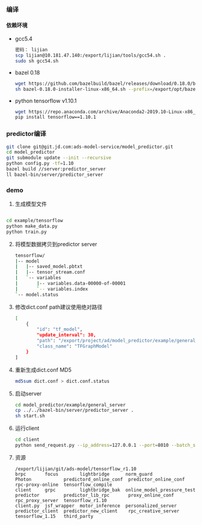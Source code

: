 ### 编译

#### 依赖环境

+ gcc5.4

  ```bash
  密码： lijian
  scp lijian@10.181.47.140:/export/lijian/tools/gcc54.sh .  
  sudo sh gcc54.sh
  ```

+ bazel 0.18

  ```bash
  wget https://github.com/bazelbuild/bazel/releases/download/0.18.0/bazel-0.18.0-installer-linux-x86_64.sh
  sh bazel-0.18.0-installer-linux-x86_64.sh --prefix=/export/opt/bazel
  ```

+ python tensorflow v1.10.1

  ```bash
  wget https://repo.anaconda.com/archive/Anaconda2-2019.10-Linux-x86_64.sh
  pip install tensorflow==1.10.1
  ```

  

### predictor编译

```bash
git clone git@git.jd.com:ads-model-service/model_predictor.git
cd model_predictor
git submodule update --init --recursive
python config.py -tf=1.10
bazel build //server:predictor_server
ll bazel-bin/server/predictor_server
```



### demo

1. 生成模型文件

```bash

cd example/tensorflow
python make_data.py
python train.py
```

2. 将模型数据拷贝到predictor server

    ```bash
   tensorflow/
   |-- model
   |   |-- saved_model.pbtxt
   |   |-- tensor_stream.conf
   |   `-- variables
   |       |-- variables.data-00000-of-00001
   |       `-- variables.index
   `-- model.status
    ```

   

3. 修改dict.conf path建议使用绝对路径

   

   ```bash
   [
       {
           "id": "tf_model",
           "update_interval": 30,
           "path": "/export/project/ad/model_predictor/example/general_server/tensorflow/model",
           "class_name": "TFGraphModel"
       }
   ]
   ```

   

4. 重新生成dict.conf MD5

   ```bash
   md5sum dict.conf > dict.conf.status
   ```

5. 启动server

   ```bash
   cd model_predictor/example/general_server
   cp ../../bazel-bin/server/predictor_server .
   sh start.sh
   ```

   

6. 运行client

   ```bash
   cd client
   python send_request.py --ip_address=127.0.0.1 --port=8010 --batch_size=1 --file_path=test.txt 
   ```

   

7. 资源

   ```shell
   /export/lijian/git/ads-model/tensorflow_r1.10
   brpc       focus        lightbridge      norm_guard                  Photon            predictord_online_conf  predictor_online_conf  rpc-proxy-online  tensorflow_compile
   client     grpc         lightbridge_bak  online_model_pressure_test  predictor         predictor_lib_rpc       proxy_online_conf      rpc_proxy_server  tensorflow_r1.10
   client.py  jsf_wrapper  motor_inference  personalized_server         predictor_client  predictor_new_client    rpc_creative_server    tensorflow_1.15   third_party
   ```

   